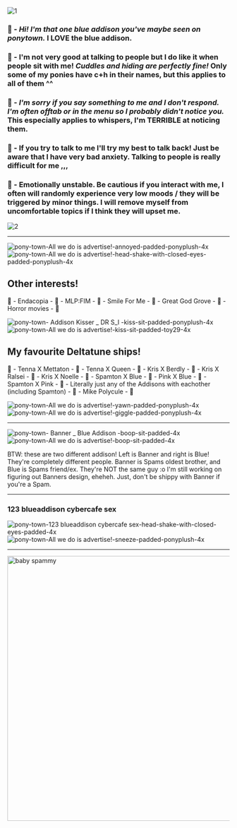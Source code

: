 
![1](https://github.com/user-attachments/assets/e4cf060c-e180-40d7-963c-e54bc4551458)

### 💙 - ***Hi! I'm that one blue addison you've maybe seen on ponytown.*** I LOVE the blue addison.
### 🩷 - I'm not very good at talking to people but I do like it when people sit with me! *Cuddles and hiding are perfectly fine!* Only some of my ponies have c+h in their names, but this applies to all of them ^^ 
### 🧡 - ***I'm sorry if you say something to me and I don't respond. ***I'm often offtab or in the menu*** so I probably didn't notice you.*** This especially applies to whispers, I'm TERRIBLE at noticing them. 
### 💛 - If you try to talk to me I'll try my best to talk back! Just be aware that I have very bad anxiety. Talking to people is really difficult for me ,,, 
### 🤍 - Emotionally unstable. Be cautious if you interact with me, I often will randomly experience very low moods / they will be triggered by minor things. I will remove myself from uncomfortable topics if I think they will upset me.

![2](https://github.com/user-attachments/assets/8557eece-1810-4251-8441-62dae32fe375)

-------

![pony-town-_All we do is advertise!_-annoyed-padded-ponyplush-4x](https://github.com/user-attachments/assets/190fd820-40ae-4fb5-9038-c8a7ca4ca67d)
![pony-town-_All we do is advertise!_-head-shake-with-closed-eyes-padded-ponyplush-4x](https://github.com/user-attachments/assets/d80d424c-fb3c-48da-ae30-d89c5e1b9e75)


## Other interests!
💙 - Endacopia -
🩷 - MLP:FIM -
💙 - Smile For Me -
🩷 - Great God Grove -
💙 - Horror movies - 🩷


  ![pony-town-  Addison Kisser _ DR S_I  -kiss-sit-padded-ponyplush-4x](https://github.com/user-attachments/assets/9ace1c96-6c1d-4fdc-9e3c-f9e15f1f62a4)
![pony-town-_All we do is advertise!_-kiss-sit-padded-toy29-4x](https://github.com/user-attachments/assets/7bb53b02-b136-4d49-b45e-3558ec315732)


## My favourite Deltatune ships!
🧡 - Tenna X Mettaton -
💛 - Tenna X Queen -
🧡 - Kris X Berdly -
💛 - Kris X Ralsei -
🧡 - Kris X Noelle -
💛 - Spamton X Blue -
🧡 - Pink X Blue -
💛 - Spamton X Pink -
🧡 - Literally just any of the Addisons with eachother (including Spamton) -
💛 - Mike Polycule - 🧡


![pony-town-_All we do is advertise!_-yawn-padded-ponyplush-4x](https://github.com/user-attachments/assets/5e0f3237-8308-4bd7-8c00-a37806852b28)
![pony-town-_All we do is advertise!_-giggle-padded-ponyplush-4x](https://github.com/user-attachments/assets/d5ddfe73-aa62-41e9-9104-2c79015af8bb)


------

![pony-town-  Banner _ Blue Addison  -boop-sit-padded-4x](https://github.com/user-attachments/assets/e778ad18-9f35-4169-b13b-fad6c088a962)
![pony-town-_All we do is advertise!_-boop-sit-padded-4x](https://github.com/user-attachments/assets/a0914bc7-78c9-452e-be43-de7c2d41d31c)

BTW: these are two different addison! Left is Banner and right is Blue! They're completely different people. 
Banner is Spams oldest brother, and Blue is Spams friend/ex. They're NOT the same guy :o I'm still working on figuring out Banners design, eheheh. Just, don't be shippy with Banner if you're a Spam.

------

### 123 blueaddison cybercafe sex


![pony-town-123 blueaddison cybercafe sex-head-shake-with-closed-eyes-padded-4x](https://github.com/user-attachments/assets/508c5bab-e185-4279-af4e-038a147b6de1)
![pony-town-_All we do is advertise!_-sneeze-padded-ponyplush-4x](https://github.com/user-attachments/assets/b2119440-fd20-41a4-9513-7857cbf47ddd)

------

<img width="600" height="600" alt="baby spammy" src="https://github.com/user-attachments/assets/ad2bf0f0-0e7c-46d4-a6c4-d46e5e7710f3" />



